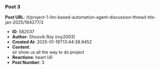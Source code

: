 ### Post 3
**Post URL**: /t/project-1-llm-based-automation-agent-discussion-thread-tds-jan-2025/164277/3
- **ID**: 582037
- **Author**: Shouvik Roy  (roy2003)
- **Created At**: 2025-01-19T13:44:38.945Z
- **Content**:  
  sir show us all the way to do project
- **Reactions**: heart (4)
- **Post Number**: 3

